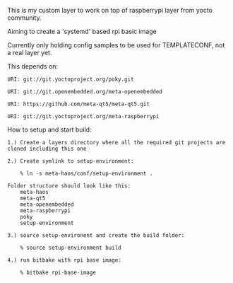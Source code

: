 This is my custom layer to work on top of raspberrypi layer from yocto community.

Aiming to create a 'systemd' based rpi basic image

Currently only holding config samples to be used for TEMPLATECONF,
not a real layer yet.

This depends on:

    URI: git://git.yoctoproject.org/poky.git

    URI: git://git.openembedded.org/meta-openembedded

    URI: https://github.com/meta-qt5/meta-qt5.git

    URI: git://git.yoctoproject.org/meta-raspberrypi

How to setup and start build:

    1.) Create a layers directory where all the required git projects are cloned including this one

    2.) Create symlink to setup-environment:

        % ln -s meta-haos/conf/setup-environment .

    Folder structure should look like this:
        meta-haos
        meta-qt5
        meta-openembedded
        meta-raspberrypi
        poky
        setup-environment

    3.) source setup-environent and create the build folder:

        % source setup-environment build

    4.) run bitbake with rpi base image:

        % bitbake rpi-base-image

